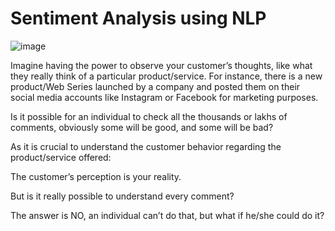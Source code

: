 # Sentiment Analysis using NLP
![image](https://user-images.githubusercontent.com/64132559/183254806-88b3b0e8-b99f-4cfe-9e2b-e6345e77154d.png)

Imagine having the power to observe your customer’s thoughts, like what they really think of a particular product/service.
For instance, there is a new product/Web Series  launched by a company and posted them on their social media accounts like Instagram or Facebook for marketing purposes.

Is it possible for an individual to check all the thousands or lakhs of comments, obviously some will be good, and some will be bad?

As it is crucial to understand the customer behavior regarding the product/service offered:

The customer’s perception is your reality.

But is it really possible to understand every comment?

The answer is NO, an individual can’t do that, but what if he/she could do it?

